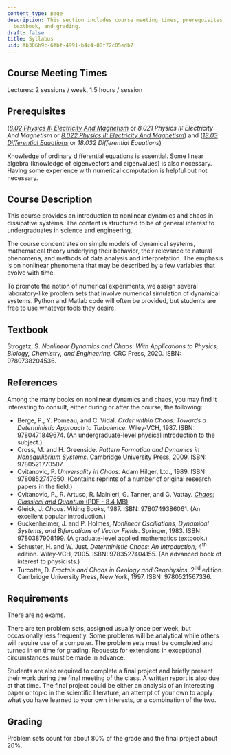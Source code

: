 ```yaml
---
content_type: page
description: This section includes course meeting times, prerequisites, course description,
  textbook, and grading.
draft: false
title: Syllabus
uid: fb306b9c-6fbf-4991-b4c4-88f72c05edb7
---
```

## Course Meeting Times

Lectures: 2 sessions / week, 1.5 hours / session

## Prerequisites

([*8.02 Physics II: Electricity And Magnetism*](https://ocw.mit.edu/courses/8-02-physics-ii-electricity-and-magnetism-spring-2007/) or *8.021 Physics II: Electricity And Magnetism* or [*8.022 Physics II: Electricity And Magnetism*](https://ocw.mit.edu/courses/8-022-physics-ii-electricity-and-magnetism-fall-2004/)) and ([*18.03 Differential Equations*](https://ocw.mit.edu/courses/18-03sc-differential-equations-fall-2011/) or *18.032 Differential Equations*)

Knowledge of ordinary differential equations is essential. Some linear algebra (knowledge of eigenvectors and eigenvalues) is also necessary. Having some experience with numerical computation is helpful but not necessary.

## Course Description

This course provides an introduction to nonlinear dynamics and chaos in dissipative systems. The content is structured to be of general interest to undergraduates in science and engineering. 

The course concentrates on simple models of dynamical systems, mathematical theory underlying their behavior, their relevance to natural phenomena, and methods of data analysis and interpretation. The emphasis is on nonlinear phenomena that may be described by a few variables that evolve with time.

To promote the notion of numerical experiments, we assign several laboratory-like problem sets that involve numerical simulation of dynamical systems. Python and Matlab code will often be provided, but students are free to use whatever tools they desire.

## Textbook

Strogatz, S. *Nonlinear Dynamics and Chaos: With Applications to Physics, Biology, Chemistry, and Engineering.* CRC Press, 2020. ISBN: 9780738204536.

## References

Among the many books on nonlinear dynamics and chaos, you may ﬁnd it interesting to consult, either during or after the course, the following:

- Berge, P., Y. Pomeau, and C. Vidal. *Order within Chaos: Towards a Deterministic Approach to Turbulence.* Wiley-VCH, 1987. ISBN: 9780471849674. (An undergraduate-level physical introduction to the subject.) 
- Cross, M. and H. Greenside. *Pattern Formation and Dynamics in Nonequilibrium Systems*. Cambridge University Press, 2009. ISBN: 9780521770507.
- Cvitanovic, P. *Universality in Chaos.* Adam Hilger, Ltd., 1989. ISBN: 9780852747650. (Contains reprints of a number of original research papers in the ﬁeld.) 
- Cvitanovic, P., R. Artuso, R. Mainieri, G. Tanner, and G. Vattay. [*Chaos: Classical and Quantum* (PDF - 8.4 MB)](https://chaosbook.org/chapters/ChaosBook.pdf) 
- Gleick, J. *Chaos*. Viking Books, 1987. ISBN: 9780749386061. (An excellent popular introduction.) 
- Guckenheimer, J. and P. Holmes, *Nonlinear Oscillations, Dynamical Systems, and Bifurcations of Vector Fields.* Springer, 1983. ISBN: 9780387908199. (A graduate-level applied mathematics textbook.)
- Schuster, H. and W. Just. *Deterministic Chaos: An Introduction*, 4<sup>th</sup> edition. Wiley-VCH, 2005. ISBN: 9783527404155. (An advanced book of interest to physicists.)
- Turcotte, D. *Fractals and Chaos in Geology and Geophysics*, 2<sup>nd</sup> edition. Cambridge University Press, New York, 1997. ISBN: 9780521567336.

## Requirements

There are no exams.

There are ten problem sets, assigned usually once per week, but occasionally less frequently. Some problems will be analytical while others will require use of a computer. The problem sets must be completed and turned in on time for grading. Requests for extensions in exceptional circumstances must be made in advance.

Students are also required to complete a final project and briefly present their work during the final meeting of the class. A written report is also due at that time. The final project could be either an analysis of an interesting paper or topic in the scientific literature, an attempt of your own to apply what you have learned to your own interests, or a combination of the two.

## Grading

Problem sets count for about 80% of the grade and the final project about 20%.